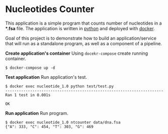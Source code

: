 # Nucleotides Counter
This application is a simple program that counts number of nucleotides in a **\*.fsa** file. The application is written in [python](https://www.python.org/) and deployed with [docker](https://docker.com/).

Goal of this project is to demonstrate how to build an application/service that will run as a standalone program, as well as a component of a pipeline.


**Create application's container**
Using `docekr-compose` create running container.
```
$ docker-compose up -d
```

**Test application**
Run application's test.

```
$ docker exec nucleotide_1.0 python test/test.py
----------------------------------------------------------------------
Ran 1 test in 0.001s

OK
```

**Run application**
Run program.
```
$ docker exec nucleotide_1.0 ntcounter data/dna.fsa
{"A": 333, "C": 454, "T": 303, "G": 469
```
